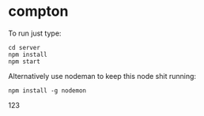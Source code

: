 # compton

To run just type:

```
cd server
npm install
npm start
```

Alternatively use nodeman to keep this node shit running:

```
npm install -g nodemon
```

123
